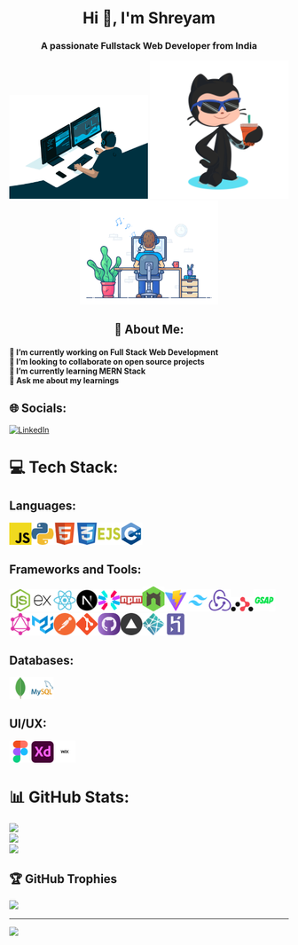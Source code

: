 <h1 align="center">Hi 👋, I'm Shreyam</h1>
<h3 align="center">A passionate Fullstack Web Developer from India</h3>
<div align="center">
    <img width="250" src="./GIFs/1st.gif" alt="">
    <img width="250" src="./GIFs/octocat-1748943139017.png" alt="">
    <img width="250" src="./GIFs/2nd.gif" alt="">
</div>

<h2 align="center"> 💫 About Me:</h1>
<h4>🔭 I’m currently working on Full Stack Web Development<br>👯 I’m looking to collaborate on open source projects<br>🌱 I’m currently learning MERN Stack<br>💬 Ask me about my learnings</h3>


## 🌐 Socials:
[![LinkedIn](https://img.shields.io/badge/LinkedIn-%230077B5.svg?logo=linkedin&logoColor=white)](https://linkedin.com/in/shreyam-sharma) 

# 💻 Tech Stack:
## Languages: ##
<img width="40" style="margin: 10;" src="./Tech Logos/javascript.svg" alt=""><img width="40" style="margin: 10;" src="./Tech Logos/python.svg" alt=""><img width="40" style="margin: 10;" src="./Tech Logos/html.svg" alt=""><img width="40" style="margin: 10;" src="./Tech Logos/css-alt.svg" alt=""><img width="40" style="margin: 10;" src="./Tech Logos/ejs.svg" alt=""><img width="40" style="margin: 10;" src="./Tech Logos/cplusplus-original.svg" alt="">

## Frameworks and Tools: ##
<img width="40" style="margin: 10;" src="./Tech Logos/node-js.svg" alt=""><img width="40" style="margin: 10;" src="./Tech Logos/express-js.svg" alt=""><img width="40" style="margin: 10;" src="./Tech Logos/react.svg" alt=""><img width="40" style="margin: 10;" src="./Tech Logos/nextjs_icon_dark.svg" alt=""><img width="40" style="margin: 10;" src="./Tech Logos/jwt.svg" alt=""><img width="40" style="margin: 10;" src="./Tech Logos/npm.svg" alt=""><img width="40" style="margin: 10;" src="./Tech Logos/nodemon.svg" alt=""><img width="40" style="margin: 10;" src="./Tech Logos/vitejs.svg" alt=""><img width="40" style="margin: 10;" src="./Tech Logos/tailwind-css.svg" alt=""><img width="40" style="margin: 10;" src="./Tech Logos/redux.svg" alt=""><img width="40" style="margin: 10;" src="./Tech Logos/reactrouter.svg" alt=""><img width="40" style="margin: 10;" src="./Tech Logos/GSAP.svg" alt=""><img width="40" style="margin: 10;" src="./Tech Logos/graphql.svg" alt=""><img width="40" style="margin: 10;" src="./Tech Logos/material-ui.svg" alt=""><img width="40" style="margin: 10;" src="./Tech Logos/postman.svg" alt=""><img width="40" style="margin: 10;" src="./Tech Logos/git.svg" alt=""><img width="40" style="margin: 10;" src="./Tech Logos/github.svg" alt=""><img width="40" style="margin: 10;" src="./Tech Logos/vercel-icon-svgrepo-com.svg" alt=""><img width="40" style="margin: 10;" src="./Tech Logos/netlify.svg" alt=""><img width="40" style="margin: 10;" src="./Tech Logos/heroku.svg" alt="">

## Databases: ##
<img width="40" style="margin: 10;" src="./Tech Logos/mongodb.svg" alt=""><img width="40" style="margin: 10;" src="./Tech Logos/mysql.svg" alt="">

## UI/UX: ##
<img width="40" style="margin: 10;" src="./Tech Logos/figma.svg" alt=""><img width="40" style="margin: 10;" src="./Tech Logos/adobe-xd.svg" alt=""><img width="40" style="margin: 10;" src="./Tech Logos/wix.svg" alt="">

# 📊 GitHub Stats:
![](https://github-readme-stats.vercel.app/api?username=shreyam205&theme=react&hide_border=true&include_all_commits=false&count_private=false)<br/>
![](https://nirzak-streak-stats.vercel.app/?user=shreyam205&theme=react&hide_border=true)<br/>
![](https://github-readme-stats.vercel.app/api/top-langs/?username=shreyam205&theme=react&hide_border=true&include_all_commits=false&count_private=false&layout=compact)

## 🏆 GitHub Trophies
![](https://github-profile-trophy.vercel.app/?username=shreyam205&theme=apprentice&no-frame=true&no-bg=false&margin-w=4)

---
[![](https://visitcount.itsvg.in/api?id=shreyam205&icon=0&color=0)](https://visitcount.itsvg.in)

<!-- Proudly created with GPRM ( https://gprm.itsvg.in ) -->
